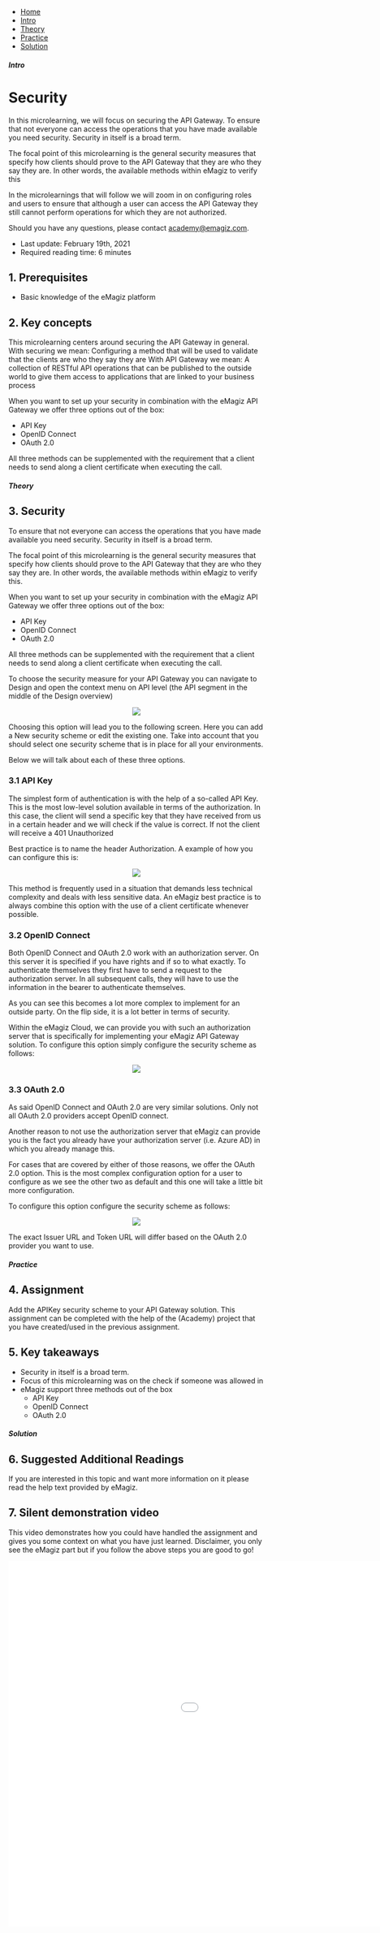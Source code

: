 <div class="ez-academy">
	<div class="ez-academy__body">
		<main class="micro-learning">
		<ul class="doc-nav">
			<li class="doc-nav__item"><a href="../../docs/microlearning/crashcourse-api-gateway-index" class="doc-nav__link">Home</a></li>
			<li class="doc-nav__item"><a href="#intro" class="doc-nav__link">Intro</a></li>
			<li class="doc-nav__item"><a href="#theory" class="doc-nav__link">Theory</a></li>
			<li class="doc-nav__item"><a href="#practice" class="doc-nav__link">Practice</a></li>
			<li class="doc-nav__item"><a href="#solution" class="doc-nav__link">Solution</a></li>
		</ul>

<div class="doc">

##### Intro

# Security

In this microlearning, we will focus on securing the API Gateway. To ensure that not everyone can access the operations that you have made available you need security.
Security in itself is a broad term.

The focal point of this microlearning is the general security measures that specify how clients should prove to the API Gateway that they are who they say they are.
In other words, the available methods within eMagiz to verify this

In the microlearnings that will follow we will zoom in on configuring roles and users to 
ensure that although a user can access the API Gateway they still cannot perform operations for which they are not authorized.

Should you have any questions, please contact academy@emagiz.com.

- Last update: February 19th, 2021
- Required reading time: 6 minutes

## 1. Prerequisites
- Basic knowledge of the eMagiz platform

## 2. Key concepts
This microlearning centers around securing the API Gateway in general.
With securing we mean: Configuring a method that will be used to validate that the clients are who they say they are
With API Gateway we mean: A collection of RESTful API operations that can be published to the outside world to give them access to applications that are linked to your business process

When you want to set up your security in combination with the eMagiz API Gateway we offer three options out of the box:
- API Key
- OpenID Connect
- OAuth 2.0

All three methods can be supplemented with the requirement that a client needs to send along a client certificate when executing the call.

##### Theory

## 3. Security

To ensure that not everyone can access the operations that you have made available you need security.
Security in itself is a broad term.

The focal point of this microlearning is the general security measures that specify how clients should prove to the API Gateway that they are who they say they are.
In other words, the available methods within eMagiz to verify this.

When you want to set up your security in combination with the eMagiz API Gateway we offer three options out of the box:
- API Key
- OpenID Connect
- OAuth 2.0

All three methods can be supplemented with the requirement that a client needs to send along a client certificate when executing the call.

To choose the security measure for your API Gateway you can navigate to Design and open the context menu on API level (the API segment in the middle of the Design overview)

<p align="center"><img src="../../img/microlearning/crashcourse-api-gateway-security-api-gateway--security-context-menu.png"></p>

Choosing this option will lead you to the following screen. Here you can add a New security scheme or edit the existing one. 
Take into account that you should select one security scheme that is in place for all your environments.

Below we will talk about each of these three options.

### 3.1 API Key

The simplest form of authentication is with the help of a so-called API Key. 
This is the most low-level solution available in terms of the authorization. 
In this case, the client will send a specific key that they have received from us in a certain header and we will check if the value is correct. 
If not the client will receive a 401 Unauthorized

Best practice is to name the header Authorization. A example of how you can configure this is:

<p align="center"><img src="../../img/microlearning/crashcourse-api-gateway-security-api-gateway--security-api-key.png"></p>

This method is frequently used in a situation that demands less technical complexity and deals with less sensitive data. 
An eMagiz best practice is to always combine this option with the use of a client certificate whenever possible.

### 3.2 OpenID Connect

Both OpenID Connect and OAuth 2.0 work with an authorization server. On this server it is specified if you have rights and if so to what exactly.
To authenticate themselves they first have to send a request to the authorization server. In all subsequent calls, they will have to use the information in the bearer to authenticate themselves.

As you can see this becomes a lot more complex to implement for an outside party. On the flip side, it is a lot better in terms of security.

Within the eMagiz Cloud, we can provide you with such an authorization server that is specifically for implementing your eMagiz API Gateway solution. 
To configure this option simply configure the security scheme as follows:

<p align="center"><img src="../../img/microlearning/crashcourse-api-gateway-security-api-gateway--security-open-id-connect.png"></p>

### 3.3 OAuth 2.0

As said OpenID Connect and OAuth 2.0 are very similar solutions. Only not all OAuth 2.0 providers accept OpenID connect.

Another reason to not use the authorization server that eMagiz can provide you is the fact you already have your authorization server (i.e. Azure AD) in which you already manage this.

For cases that are covered by either of those reasons, we offer the OAuth 2.0 option. 
This is the most complex configuration option for a user to configure as we see the other two as default and this one will take a little bit more configuration.

To configure this option configure the security scheme as follows:

<p align="center"><img src="../../img/microlearning/crashcourse-api-gateway-security-api-gateway--security-oauth.png"></p>

The exact Issuer URL and Token URL will differ based on the OAuth 2.0 provider you want to use.

##### Practice

## 4. Assignment

Add the APIKey security scheme to your API Gateway solution.
This assignment can be completed with the help of the (Academy) project that you have created/used in the previous assignment.

## 5. Key takeaways

- Security in itself is a broad term.
- Focus of this microlearning was on the check if someone was allowed in
- eMagiz support three methods out of the box
	- API Key
	- OpenID Connect
	- OAuth 2.0

##### Solution

## 6. Suggested Additional Readings

If you are interested in this topic and want more information on it please read the help text provided by eMagiz.

## 7. Silent demonstration video

This video demonstrates how you could have handled the assignment and gives you some context on what you have just learned. Disclaimer, you only see the eMagiz part but if you follow the above steps you are good to go!

<iframe width="1280" height="720" src="../../vid/microlearning/crashcourse-api-gateway-security.mp4" frameborder="0" allow="accelerometer; autoplay; clipboard-write; encrypted-media; gyroscope; picture-in-picture" allowfullscreen></iframe>

</div>
</main>
</div>
</div>